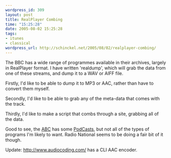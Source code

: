 ```yaml
--- 
wordpress_id: 309
layout: post
title: RealPlayer Combing
time: "15:25:28"
date: 2005-08-02 15:25:28
tags: 
- itunes
- classical
wordpress_url: http://schinckel.net/2005/08/02/realplayer-combing/
---
```


The BBC has a wide range of programmes available in their archives, largely in RealPlayer format.  I have written 'realdump', which will grab the data from one of these streams, and dump it to a WAV or AIFF file.

Firstly, I'd like to be able to dump it to MP3 or AAC, rather than have to convert them myself.

Secondly, I'd like to be able to grab any of the meta-data that comes with the track.

Thirdly, I'd like to make a script that combs through a site, grabbing all of the data. 

Good to see, the <a href="http://abc.net.au">ABC</a> has some <a href="http://www.abc.net.au/services/podcasting.htm">PodCasts</a>, but not all of the types of programs I'm likely to want.  Radio National seems to be doing a fair bit of it though.

Update: <a href="http://www.audiocoding.com/">http://www.audiocoding.com/</a> has a CLI AAC encoder.
